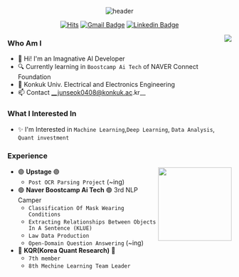 <div align="center">
  
![header](https://capsule-render.vercel.app/api?type=waving&color=0:e3f400,100:00ff00&height=125&section=header&text=Junseok's%20Workspace&fontSize=50&fontAlign=50&fontColor=FFFFFF)
 
[![Hits](https://hits.seeyoufarm.com/api/count/incr/badge.svg?url=https%3A%2F%2Fgithub.com%2Fjunseok0408&count_bg=%23EB8B10&title_bg=%23684327&icon=&icon_color=%23E7E7E7&title=VISIT&edge_flat=false)](https://github.com/junseok0408) 
[![Gmail Badge](https://img.shields.io/badge/Gmail-D14836?style=flat&logo=Gmail&logoColor=white)](mailto:junsuk1998@gmail.com) 
[![Linkedin Badge](https://img.shields.io/badge/-LinkedIn-blue?style=flat-square&logo=Linkedin&logoColor=white&link=https://www.linkedin.com/in/%EC%A4%80%EC%84%9D-%EA%B9%80-a367b5234/)](https://www.linkedin.com/in/%EC%A4%80%EC%84%9D-%EA%B9%80-a367b5234/)
  
</div>
<a target="_blank" href="https://solved.ac/profile/junseok0408"><img align='right' src="http://mazassumnida.wtf/api/v2/generate_badge?boj=junseok0408"></a>

### Who Am I
- 🌱 Hi! I'm an Imagnative AI Developer
- 🔍 Currently learning in `Boostcamp Ai Tech` of NAVER Connect Foundation
- 📝 Konkuk Univ. Electrical and Electronics Engineering
- 📫 Contact __junseok0408@konkuk.ac.kr__

### What I Interested In
- ✨ I'm Interested in `Machine Learning`,`Deep Learning`, `Data Analysis`, `Quant investment`

### Experience
<img align='right' src="https://github-readme-stats.vercel.app/api?username=junseok0408&count_private=True" height="165">

- 🟣 __Upstage__ 🟣
  - `Post OCR Parsing Project` (~ing)
- 🟢 __Naver Boostcamp Ai Tech__ 🟢 3rd NLP Camper
  - `Classification Of Mask Wearing Conditions`
  - `Extracting Relationships Between Objects In A Sentence (KLUE)`
  - `Law Data Production`
  - `Open-Domain Question Answering` (~ing)
- 🔴 __KQR(Korea Quant Research)__ 🔴 
  - `7th member`
  - `8th Mechine Learning Team Leader`






